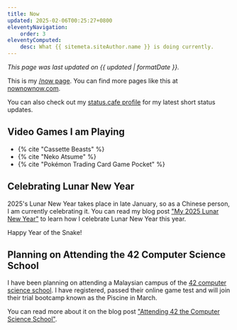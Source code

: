 ```yaml
---
title: Now
updated: 2025-02-06T00:25:27+0800
eleventyNavigation:
    order: 3
eleventyComputed:
    desc: What {{ sitemeta.siteAuthor.name }} is doing currently.
---
```


*This page was last updated on <time datetime="{{ updated }}">{{ updated | formatDate }}</time>.*

This is my [/now page](https://nownownow.com/about). You can find more pages like this at [nownownow.com](https://nownownow.com/).

You can also check out my [status.cafe profile](https://status.cafe/users/leilukin) for my latest short status updates.

## Video Games I am Playing

* {% cite "Cassette Beasts" %}
* {% cite "Neko Atsume" %}
* {% cite "Pokémon Trading Card Game Pocket" %}

## Celebrating Lunar New Year

2025's Lunar New Year takes place in late January, so as a Chinese person, I am currently celebrating it. You can read my blog post ["My 2025 Lunar New Year"](/blog/posts/2025-02-06-my-2025-lunar-new-year) to learn how I celebrate Lunar New Year this year.

Happy Year of the Snake!

## Planning on Attending the 42 Computer Science School

I have been planning on attending a Malaysian campus of the [42 computer science school](https://www.42network.org/). I have registered, passed their online game test and will join their trial bootcamp known as the Piscine in March.

You can read more about it on the blog post ["Attending 42 the Computer Science School"](/blog/posts/2025-01-19-attending-42-school).